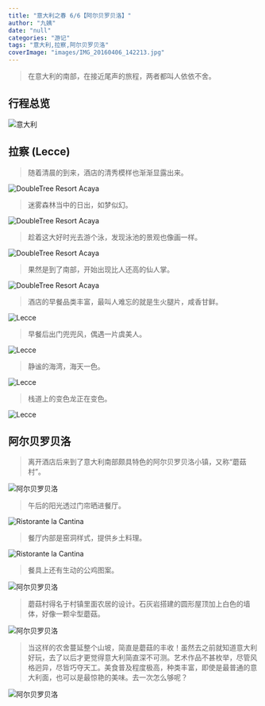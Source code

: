 ```yaml
---
title: "意大利之春 6/6【阿尔贝罗贝洛】"
author: "九姨"
date: "null"
categories: "游记"
tags: "意大利,拉察,阿尔贝罗贝洛"
coverImage: "images/IMG_20160406_142213.jpg"
---
```


>在意大利的南部，在接近尾声的旅程，两者都叫人依依不舍。

## 行程总览

![意大利](images/)

## 拉察 (Lecce)

>随着清晨的到来，酒店的清秀模样也渐渐显露出来。

![DoubleTree Resort Acaya](images/IMG_20160406_052458.jpg)

>迷雾森林当中的日出，如梦似幻。

![DoubleTree Resort Acaya](images/FullSizeRender-2.jpg)

>趁着这大好时光去游个泳，发现泳池的景观也像画一样。

![DoubleTree Resort Acaya](images/IMG_0512.jpg)

>果然是到了南部，开始出现比人还高的仙人掌。

![DoubleTree Resort Acaya](images/IMG_0520.jpg)

>酒店的早餐品类丰富，最叫人难忘的就是生火腿片，咸香甘鲜。

![Lecce](images/IMG_0498-e1539511041663.jpg)

>早餐后出门兜兜风，偶遇一片虞美人。

![Lecce](images/IMG_0499.jpg)

>静谧的海湾，海天一色。

![Lecce](images/IMG_20160406_074647.jpg)

>栈道上的变色龙正在变色。

![Lecce](images/IMG_20160406_081753.jpg)

## 阿尔贝罗贝洛

>离开酒店后来到了意大利南部颇具特色的阿尔贝罗贝洛小镇，又称“蘑菇村”。

![阿尔贝罗贝洛](images/IMG_20160406_135758.jpg)

>午后的阳光透过门帘晒进餐厅。

![Ristorante la Cantina](images/IMG_0525-e1539511125775.jpg)

>餐厅内部是窑洞样式，提供乡土料理。

![Ristorante la Cantina](images/IMG_0540.jpg)

>餐具上还有生动的公鸡图案。

![阿尔贝罗贝洛](images/IMG_0539-e1539511139709.jpg)

>蘑菇村得名于村镇里面农居的设计。石灰岩搭建的圆形屋顶加上白色的墙体，好像一颗伞型蘑菇。

![阿尔贝罗贝洛](images/IMG_20160406_142118-e1539510581637.jpg)

>当这样的农舍蔓延整个山坡，简直是蘑菇的丰收！虽然去之前就知道意大利好玩，去了以后才更觉得意大利简直深不可测。艺术作品不甚枚举，尽管风格迥异，尽皆巧夺天工。美食普及程度极高，种类丰富，即使是最普通的意大利面，也可以是最惊艳的美味。去一次怎么够呢？

![阿尔贝罗贝洛](images/IMG_20160406_140525.jpg)
